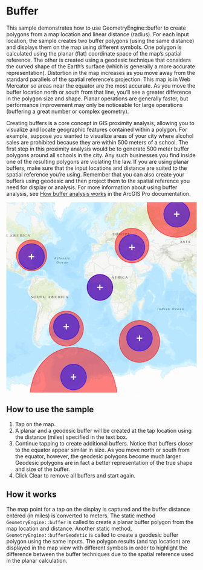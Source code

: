 # Buffer

This sample demonstrates how to use GeometryEngine::buffer to create
polygons from a map location and linear distance (radius). For each
input location, the sample creates two buffer polygons (using the same
distance) and displays them on the map using different symbols. One
polygon is calculated using the planar (flat) coordinate space of the
map’s spatial reference. The other is created using a geodesic technique
that considers the curved shape of the Earth’s surface (which is
generally a more accurate representation). Distortion in the map
increases as you move away from the standard parallels of the spatial
reference’s projection. This map is in Web Mercator so areas near the
equator are the most accurate. As you move the buffer location north or
south from that line, you’ll see a greater difference in the polygon
size and shape. Planar operations are generally faster, but performance
improvement may only be noticeable for large operations (buffering a
great number or complex geometry).

Creating buffers is a core concept in GIS proximity analysis, allowing
you to visualize and locate geographic features contained within a
polygon. For example, suppose you wanted to visualize areas of your city
where alcohol sales are prohibited because they are within 500 meters of
a school. The first step in this proximity analysis would be to generate
500 meter buffer polygons around all schools in the city. Any such
businesses you find inside one of the resulting polygons are violating
the law. If you are using planar buffers, make sure that the input
locations and distance are suited to the spatial reference you’re using.
Remember that you can also create your buffers using geodesic and then
project them to the spatial reference you need for display or analysis.
For more information about using buffer analysis, see [How buffer
analysis
works](https://pro.arcgis.com/en/pro-app/tool-reference/analysis/how-buffer-analysis-works.htm)
in the ArcGIS Pro documentation.

![](screenshot.png)

## How to use the sample

1.  Tap on the map.
2.  A planar and a geodesic buffer will be created at the tap location
    using the distance (miles) specified in the text box.
3.  Continue tapping to create additional buffers. Notice that buffers
    closer to the equator appear similar in size. As you move north or
    south from the equator, however, the geodesic polygons become much
    larger. Geodesic polygons are in fact a better representation of the
    true shape and size of the buffer.
4.  Click Clear to remove all buffers and start again.

## How it works

The map point for a tap on the display is captured and the buffer
distance entered (in miles) is converted to meters. The static method
`GeometryEngine::buffer` is called to create a planar buffer polygon
from the map location and distance. Another static method,
`GeometryEngine::bufferGeodetic` is called to create a geodesic buffer
polygon using the same inputs. The polygon results (and tap location)
are displayed in the map view with different symbols in order to
highlight the difference between the buffer techniques due to the
spatial reference used in the planar calculation.
